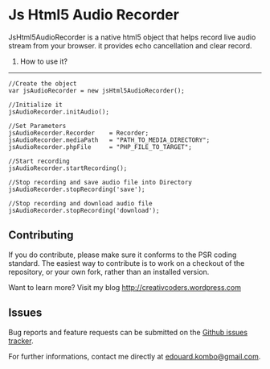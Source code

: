 Js Html5 Audio Recorder
=======================

JsHtml5AudioRecorder is a native html5 object that helps record live audio stream from your browser.
it provides echo cancellation and clear record.

1) How to use it?
-----------------

    //Create the object
    var jsAudioRecorder = new jsHtml5AudioRecorder();
    
    //Initialize it
    jsAudioRecorder.initAudio();

    //Set Parameters
    jsAudioRecorder.Recorder    = Recorder;
    jsAudioRecorder.mediaPath   = "PATH_TO_MEDIA_DIRECTORY";
    jsAudioRecorder.phpFile     = "PHP_FILE_TO_TARGET";

    //Start recording
    jsAudioRecorder.startRecording();

    //Stop recording and save audio file into Directory
    jsAudioRecorder.stopRecording('save');

    //Stop recording and download audio file
    jsAudioRecorder.stopRecording('download');   


Contributing
-------------

If you do contribute, please make sure it conforms to the PSR coding standard. The easiest way to contribute is to work on a checkout of the repository, or your own fork, rather than an installed version.

Want to learn more? Visit my blog http://creativcoders.wordpress.com

Issues
------

Bug reports and feature requests can be submitted on the [Github issues tracker](https://github.com/edouardkombo/jsHtml5AudioRecorder/issues).

For further informations, contact me directly at edouard.kombo@gmail.com.